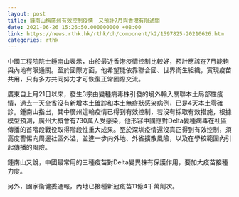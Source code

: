 ```yaml
---
layout: post
title: 鍾南山稱廣州有效控制疫情　又預計7月與香港有限通關
date: 2021-06-26 15:26:50.000000000 +08:00
link: https://news.rthk.hk/rthk/ch/component/k2/1597825-20210626.htm
categories: rthk
---
```


中國工程院院士鍾南山表示，由於最近香港疫情控制比較好，預計應該在7月能夠與內地有限通關。至於國際方面，他希望能依靠聯合國、世界衛生組織，實現疫苗共用，只有多方共同努力才可恢復正常國際交流。

廣東自上月21日以來，發生3宗由變種病毒株引發的境外輸入關聯本土局部性疫情，過去一天全省沒有新增本土確診和本土無症狀感染病例，已是4天本土零確診。鍾南山指出，其中廣州這輪疫情已得到有效控制，若沒有採取有效措施，根據模型預測，廣州大概會有730萬人受感染，他形容中國應對Delta變種病毒在社區傳播的首階段戰役取得階段性重大成果。至於深圳疫情還沒真正得到有效控制，須高度警惕向周邊社區外溢，並進一步向外地、外省擴散風險，以及在學校範圍內引起傳播的風險。

鍾南山又說，中國最常用的三種疫苗對Delta變異株有保護作用，要加大疫苗接種力度。

另外，國家衛健委通報，內地已接種新冠疫苗11億4千萬劑次。
